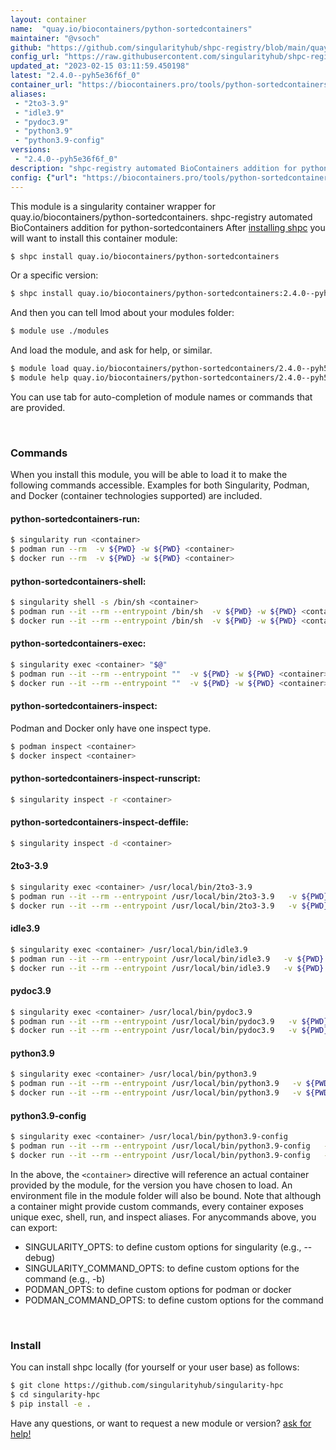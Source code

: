 ```yaml
---
layout: container
name:  "quay.io/biocontainers/python-sortedcontainers"
maintainer: "@vsoch"
github: "https://github.com/singularityhub/shpc-registry/blob/main/quay.io/biocontainers/python-sortedcontainers/container.yaml"
config_url: "https://raw.githubusercontent.com/singularityhub/shpc-registry/main/quay.io/biocontainers/python-sortedcontainers/container.yaml"
updated_at: "2023-02-15 03:11:59.450198"
latest: "2.4.0--pyh5e36f6f_0"
container_url: "https://biocontainers.pro/tools/python-sortedcontainers"
aliases:
 - "2to3-3.9"
 - "idle3.9"
 - "pydoc3.9"
 - "python3.9"
 - "python3.9-config"
versions:
 - "2.4.0--pyh5e36f6f_0"
description: "shpc-registry automated BioContainers addition for python-sortedcontainers"
config: {"url": "https://biocontainers.pro/tools/python-sortedcontainers", "maintainer": "@vsoch", "description": "shpc-registry automated BioContainers addition for python-sortedcontainers", "latest": {"2.4.0--pyh5e36f6f_0": "sha256:e3f300e7095caf143beed0cebe1bec65bd8bbd225b03f91bbe57a94756e33637"}, "tags": {"2.4.0--pyh5e36f6f_0": "sha256:e3f300e7095caf143beed0cebe1bec65bd8bbd225b03f91bbe57a94756e33637"}, "docker": "quay.io/biocontainers/python-sortedcontainers", "aliases": {"2to3-3.9": "/usr/local/bin/2to3-3.9", "idle3.9": "/usr/local/bin/idle3.9", "pydoc3.9": "/usr/local/bin/pydoc3.9", "python3.9": "/usr/local/bin/python3.9", "python3.9-config": "/usr/local/bin/python3.9-config"}}
---
```


This module is a singularity container wrapper for quay.io/biocontainers/python-sortedcontainers.
shpc-registry automated BioContainers addition for python-sortedcontainers
After [installing shpc](#install) you will want to install this container module:


```bash
$ shpc install quay.io/biocontainers/python-sortedcontainers
```

Or a specific version:

```bash
$ shpc install quay.io/biocontainers/python-sortedcontainers:2.4.0--pyh5e36f6f_0
```

And then you can tell lmod about your modules folder:

```bash
$ module use ./modules
```

And load the module, and ask for help, or similar.

```bash
$ module load quay.io/biocontainers/python-sortedcontainers/2.4.0--pyh5e36f6f_0
$ module help quay.io/biocontainers/python-sortedcontainers/2.4.0--pyh5e36f6f_0
```

You can use tab for auto-completion of module names or commands that are provided.

<br>

### Commands

When you install this module, you will be able to load it to make the following commands accessible.
Examples for both Singularity, Podman, and Docker (container technologies supported) are included.

#### python-sortedcontainers-run:

```bash
$ singularity run <container>
$ podman run --rm  -v ${PWD} -w ${PWD} <container>
$ docker run --rm  -v ${PWD} -w ${PWD} <container>
```

#### python-sortedcontainers-shell:

```bash
$ singularity shell -s /bin/sh <container>
$ podman run --it --rm --entrypoint /bin/sh  -v ${PWD} -w ${PWD} <container>
$ docker run --it --rm --entrypoint /bin/sh  -v ${PWD} -w ${PWD} <container>
```

#### python-sortedcontainers-exec:

```bash
$ singularity exec <container> "$@"
$ podman run --it --rm --entrypoint ""  -v ${PWD} -w ${PWD} <container> "$@"
$ docker run --it --rm --entrypoint ""  -v ${PWD} -w ${PWD} <container> "$@"
```

#### python-sortedcontainers-inspect:

Podman and Docker only have one inspect type.

```bash
$ podman inspect <container>
$ docker inspect <container>
```

#### python-sortedcontainers-inspect-runscript:

```bash
$ singularity inspect -r <container>
```

#### python-sortedcontainers-inspect-deffile:

```bash
$ singularity inspect -d <container>
```


#### 2to3-3.9

```bash
$ singularity exec <container> /usr/local/bin/2to3-3.9
$ podman run --it --rm --entrypoint /usr/local/bin/2to3-3.9   -v ${PWD} -w ${PWD} <container> -c " $@"
$ docker run --it --rm --entrypoint /usr/local/bin/2to3-3.9   -v ${PWD} -w ${PWD} <container> -c " $@"
```


#### idle3.9

```bash
$ singularity exec <container> /usr/local/bin/idle3.9
$ podman run --it --rm --entrypoint /usr/local/bin/idle3.9   -v ${PWD} -w ${PWD} <container> -c " $@"
$ docker run --it --rm --entrypoint /usr/local/bin/idle3.9   -v ${PWD} -w ${PWD} <container> -c " $@"
```


#### pydoc3.9

```bash
$ singularity exec <container> /usr/local/bin/pydoc3.9
$ podman run --it --rm --entrypoint /usr/local/bin/pydoc3.9   -v ${PWD} -w ${PWD} <container> -c " $@"
$ docker run --it --rm --entrypoint /usr/local/bin/pydoc3.9   -v ${PWD} -w ${PWD} <container> -c " $@"
```


#### python3.9

```bash
$ singularity exec <container> /usr/local/bin/python3.9
$ podman run --it --rm --entrypoint /usr/local/bin/python3.9   -v ${PWD} -w ${PWD} <container> -c " $@"
$ docker run --it --rm --entrypoint /usr/local/bin/python3.9   -v ${PWD} -w ${PWD} <container> -c " $@"
```


#### python3.9-config

```bash
$ singularity exec <container> /usr/local/bin/python3.9-config
$ podman run --it --rm --entrypoint /usr/local/bin/python3.9-config   -v ${PWD} -w ${PWD} <container> -c " $@"
$ docker run --it --rm --entrypoint /usr/local/bin/python3.9-config   -v ${PWD} -w ${PWD} <container> -c " $@"
```



In the above, the `<container>` directive will reference an actual container provided
by the module, for the version you have chosen to load. An environment file in the
module folder will also be bound. Note that although a container
might provide custom commands, every container exposes unique exec, shell, run, and
inspect aliases. For anycommands above, you can export:

 - SINGULARITY_OPTS: to define custom options for singularity (e.g., --debug)
 - SINGULARITY_COMMAND_OPTS: to define custom options for the command (e.g., -b)
 - PODMAN_OPTS: to define custom options for podman or docker
 - PODMAN_COMMAND_OPTS: to define custom options for the command

<br>

### Install

You can install shpc locally (for yourself or your user base) as follows:

```bash
$ git clone https://github.com/singularityhub/singularity-hpc
$ cd singularity-hpc
$ pip install -e .
```

Have any questions, or want to request a new module or version? [ask for help!](https://github.com/singularityhub/singularity-hpc/issues)